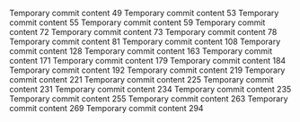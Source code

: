 Temporary commit content 49
Temporary commit content 53
Temporary commit content 55
Temporary commit content 59
Temporary commit content 72
Temporary commit content 73
Temporary commit content 78
Temporary commit content 81
Temporary commit content 108
Temporary commit content 128
Temporary commit content 163
Temporary commit content 171
Temporary commit content 179
Temporary commit content 184
Temporary commit content 192
Temporary commit content 219
Temporary commit content 221
Temporary commit content 225
Temporary commit content 231
Temporary commit content 234
Temporary commit content 235
Temporary commit content 255
Temporary commit content 263
Temporary commit content 269
Temporary commit content 294
